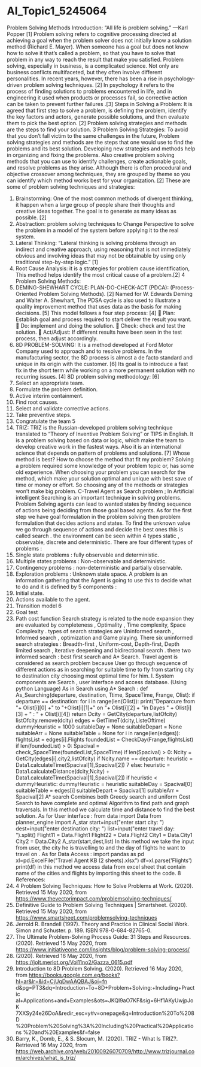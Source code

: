 # AI_Topic1_5245064
Problem Solving Methods
Introduction:
“All life is problem solving.”
—Karl Popper [1]
Problem solving refers to cognitive processing directed at achieving a
goal when the problem solver does not initially know a solution method
(Richard E. Mayer).
When someone has a goal but does not know how to solve it that’s
called a problem, so that you have to solve that problem in any way to
reach the result that make you satisfied.
Problem solving, especially in business, is a complicated science. Not only are
business conflicts multifaceted, but they often involve different personalities. In
recent years, however, there has been a rise in psychology-driven problem
solving techniques. [2]
In psychology it refers to the process of finding solutions to problems
encountered in life, and in engineering it used when products or processes fail,
so corrective action can be taken to prevent further failures .[3]
Steps in Solving a Problem:
It is agreed that first step to solve a problem, is defining the problem, identify the
key factors and actors, generate possible solutions, and then evaluate them to
pick the best option. [2]
Problem solving strategies and methods are the steps to find your solution.
3
Problem Solving Strategies:
To avoid that you don’t fall victim to the same challenges in the future, Problem
solving strategies and methods are the steps that one would use to find the
problems and its best solution.
Developing new strategies and methods help in organizing and fixing the
problems.
Also creative problem solving methods that you can use to identify challenges,
create actionable goals, and resolve problems as they arise. Although there is
often procedural and objective crossover among techniques, they are grouped by
theme so you can identify which method works best for your organization. [2]
These are some of problem solving techniques and strategies:
1. Brainstorming: One of the most common methods of divergent
thinking, it happen when a large group of people share their
thoughts and creative ideas together. The goal is to generate as
many ideas as possible. [2]
2. Abstraction: problem solving techniques to Change Perspective to
solve the problem in a model of the system before applying it to the
real system.
3. Lateral Thinking: “Lateral thinking is solving problems through an
indirect and creative approach, using reasoning that is not
immediately obvious and involving ideas that may not be obtainable
by using only traditional step-by-step logic.” [1]
4. Root Cause Analysis: it is a strategies for problem cause
identification, This method helps identify the most critical cause of a
problem.[2]
4
Problem Solving Methods:
1. DEMING-SHEWHART CYCLE: PLAN-DO-CHECK-ACT (PDCA):
(Process-Oriented Problem Solving Methods). [2]
Named for W. Edwards Deming and Walter A. Shewhart, The PDSA cycle
is also used to illustrate a quality improvement method that uses data as
the basis for making decisions. [5]
This model follows a four step process: [4]
 Plan: Establish goal and process required to start deliver the result
you want.
 Do: implement and doing the solution.
 Check: check and test the solution.
 Act/Adjust: If different results have been seen in the test process,
then adjust accordingly.
2. 8D PROBLEM-SOLVING:
It is a method developed at Ford Motor Company used to approach and to
resolve problems.
In the manufacturing sector, the 8D process is almost a de facto standard
and unique in its origin with the customer. [6]
Its goal is to introduce a fast fix in the short term while working on a more
permanent solution with no recurring issues. [4]
8D problem solving methodology: [6]
1. Select an appropriate team.
2. Formulate the problem definition.
3. Active interim containment.
4. Find root causes.
5. Select and validate corrective actions.
6. Take preventive steps.
7. Congratulate the team
5
3. TRIZ:
TRIZ is the Russian-developed problem solving technique translated to
“Theory of Inventive Problem Solving” or TIPS in English.
It is a problem solving based on data or logic, which make the team to
develop creative work in the fastest ways. Also it is an international
science that depends on pattern of problems and solutions. [7]
Whose method is best? How to choose the method that fit my problem?
Solving a problem required some knowledge of your problem topic or, has some
old experience. When choosing your problem you can search for the method,
which make your solution optimal and unique with best save of time or money or
effort. So choosing any of the methods or strategies won’t make big problem.
C-Travel Agent as Search problem ;
In Artificial intelligent Searching is an important technique in solving problems.
Problem Solving agents can lead to wanted states by finding sequence of actions
being deciding from those goal based agents.
As for the first step we have goal formulation in the problem solving then problem
formulation that decides actions and states. To find the unknown value we go
through sequence of actions and decide the best ones this is called search . the
environment can be seen within 4 types static , observable, discrete and
deterministic.
There are four different types of problems :
1. Single state problems : fully observable and deterministic.
2. Multiple states problems : Non-observable and deterministic.
3. Contingency problems : non-deterministic and partially observable.
4. Exploration problems : Unknown state space.
A problem is an information gathering that the Agent is going to use this to
decide what to do and it is defined by 5 components :
1. Initial state.
2. Actions available to the agent.
3. Transition model
6
4. Goal test
5. Path cost function
Search strategy is related to the node expansion they are evaluated by
completeness , Optimality , Time complexity, Space Complexity . types of search
strategies are Uninformed search , Informed search , optimization and Game
playing. There six uninformed search strategies : Breadth-first , Uniform-cost,
Depth-first, Depth limited search , iterative deepening and bidirectional search .
there two informed search : best first search and A* Search.
Travel agent is considered as search problem because User go through
sequence of different actions as in searching for suitable time to fly from starting
city to destination city choosing most optimal time for him.
I. System components are Search , user interface and access database.
(Using python Language)
As in Search using A* Search :
def As_Searching(departure, destination, Ttime, SpaceTime, Frange, Olist):
 if departure == destination:
 for i in range(len(Olist)):
 print("Deparcure from "+ Olist[i][0] +" to "+Olist[i][1]+" on "+ Olist[i][2] +
"in Dayes " + Olist[i][3] + " : " + Olist[i][4])
 return
 Dcity = GetCity(departure,listOfcity)
 listOfcity.remove(dcity)
 edges = GetTimeT(dcity,ListeOftime)
 dummyHeuristic = 1000
 suitableDay = None
 suitableDepart = None
 suitableArr = None
 suitableTable = None
 for i in range(len(edges)):
 flightsList = edges[i].Flights
 foundedList = CheckDay(Frange,flightsList)
 if len(foundedList) > 0:
 Spacival = check_SpaceTime(foundedList,SpaceTime)
 if len(Spacival) > 0:
 Ncity = GetCity(edges[i].city2,listOfcity)
 if Ncity.name == departure:
 heuristic = Data1.calculateTime(Spacival[1],Spacival[2])
7
 else:
 heuristic = Data1.calculateDistance(dcity,Ncity) +
Data1.calculateTime(Spacival[1],Spacival[2])
 if heuristic < dummyHeuristic:
 dummyHeuristic = heuristic
 suitableDay = Spacival[0]
 suitableTable = edges[i]
 suitableDepart = Spacival[1]
 suitableArr = Spacival[2]
A* search Combines both Greedy search and uniform Cost Search to
have complete and optimal Algorithm to find path and graph traversals.
In this method we calculate time and distance to find the best solution.
As for User interface :
from data import Data
from planner_engine import A_star
start=input("enter start city: ")
dest=input("enter destination city: ")
list=input("enter travel day: ").split()
Flight11 = Data.Flight1
Flight22 = Data.Flight2
City1 = Data.City1
City2 = Data.City2
A_star(start,dest,list)
In this method we take the input from user, the city he is travelling to and the day
of flights he want to travel on .
As for Data Access :
import pandas as pd
xl=pd.ExcelFile("Travel Agent KB (2 sheets).xlsx")
df=xl.parse('Flights')
print(df)
in this method we access data from excel sheet that contain name of the cities
and flights by importing this sheet to the code.
8
References:
1. 4 Problem Solving Techniques: How to Solve Problems at Work. (2020).
Retrieved 15 May 2020, from https://www.thevectorimpact.com/problemsolving-techniques/
2. Definitive Guide to Problem Solving Techniques | Smartsheet. (2020).
Retrieved 15 May 2020, from https://www.smartsheet.com/problemsolving-techniques
3. Jerrold R. Brandell (1997). Theory and Practice in Clinical Social Work.
Simon and Schuster. p. 189. ISBN 978-0-684-82765-0.
4. The Ultimate Problem-Solving Process Guide: 31 Steps and Resources.
(2020). Retrieved 15 May 2020, from
https://www.initiativeone.com/insights/blog/problem-solving-process/
5. (2020). Retrieved 16 May 2020, from
https://jolt.merlot.org/Vol11no2/Gazza_0615.pdf
6. Introduction to 8D Problem Solving. (2020). Retrieved 16 May 2020, from
https://books.google.com.eg/books?hl=ar&lr=&id=CjUqDwAAQBAJ&oi=fn
d&pg=PT3&dq=Introduction+To+8D+Problem+Solving:+Including+Practic
al+Applications+and+Examples&ots=JKQl9aO7KF&sig=6Hf1AKyUwjpJoK
7XXSy24e26DoA&redir_esc=y#v=onepage&q=Introduction%20To%208D
%20Problem%20Solving%3A%20Including%20Practical%20Applications
%20and%20Examples&f=false
7. Barry, K., Domb, E., & S. Slocum, M. (2020). TRIZ - What Is TRIZ?.
Retrieved 16 May 2020, from
https://web.archive.org/web/20100926070709/http://www.trizjournal.com/archives/what_is_triz/
